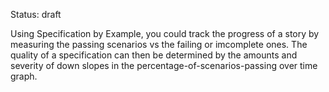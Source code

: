 ﻿Status: draft

Using Specification by Example, you could track the progress of a story by measuring the passing scenarios
vs the failing or imcomplete ones. The quality of a specification can then be determined by the amounts
and severity of down slopes in the percentage-of-scenarios-passing over time graph.